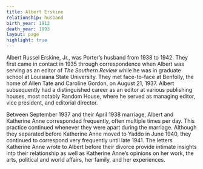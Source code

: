```yaml
---
title: Albert Erskine
relationship: husband
birth_year: 1912
death_year: 1993
layout: page
highlight: true
---
```

Albert Russel Erskine, Jr., was Porter’s husband from 1938 to 1942.   They first came in contact in 1935 through correspondence when Albert was serving as an editor of *The Southern Review* while he was in graduate school at Louisiana State University. They met face-to-face at Benfolly, the home of Allen Tate and Caroline Gordon, on August 21, 1937.  Albert subsequently had a distinguished career as  an editor at various publishing houses, most notably Random House, where he served as managing editor, vice president, and editorial director.

Between September 1937 and their April 1938 marriage, Albert and Katherine Anne corresponded frequently, often multiple times per day.  This practice continued whenever they were apart during the marriage.  Although they separated before Katherine Anne moved to Yaddo in June 1940, they continued to correspond very frequently until late 1941.  The letters Katherine Anne wrote to Albert before their divorce provide intimate insights into their relationship as well as Katherine Anne’s opinions on her work, the arts, political and world affairs, her family, and her experiences.
